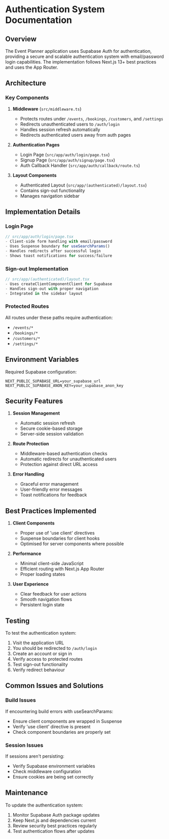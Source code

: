 # Authentication System Documentation

## Overview
The Event Planner application uses Supabase Auth for authentication, providing a secure and scalable authentication system with email/password login capabilities. The implementation follows Next.js 13+ best practices and uses the App Router.

## Architecture

### Key Components

1. **Middleware** (`src/middleware.ts`)
   - Protects routes under `/events`, `/bookings`, `/customers`, and `/settings`
   - Redirects unauthenticated users to `/auth/login`
   - Handles session refresh automatically
   - Redirects authenticated users away from auth pages

2. **Authentication Pages**
   - Login Page (`src/app/auth/login/page.tsx`)
   - Signup Page (`src/app/auth/signup/page.tsx`)
   - Auth Callback Handler (`src/app/auth/callback/route.ts`)

3. **Layout Components**
   - Authenticated Layout (`src/app/(authenticated)/layout.tsx`)
   - Contains sign-out functionality
   - Manages navigation sidebar

## Implementation Details

### Login Page
```typescript
// src/app/auth/login/page.tsx
- Client-side form handling with email/password
- Uses Suspense boundary for useSearchParams()
- Handles redirects after successful login
- Shows toast notifications for success/failure
```

### Sign-out Implementation
```typescript
// src/app/(authenticated)/layout.tsx
- Uses createClientComponentClient for Supabase
- Handles sign-out with proper navigation
- Integrated in the sidebar layout
```

### Protected Routes
All routes under these paths require authentication:
- `/events/*`
- `/bookings/*`
- `/customers/*`
- `/settings/*`

## Environment Variables
Required Supabase configuration:
```env
NEXT_PUBLIC_SUPABASE_URL=your_supabase_url
NEXT_PUBLIC_SUPABASE_ANON_KEY=your_supabase_anon_key
```

## Security Features
1. **Session Management**
   - Automatic session refresh
   - Secure cookie-based storage
   - Server-side session validation

2. **Route Protection**
   - Middleware-based authentication checks
   - Automatic redirects for unauthenticated users
   - Protection against direct URL access

3. **Error Handling**
   - Graceful error management
   - User-friendly error messages
   - Toast notifications for feedback

## Best Practices Implemented
1. **Client Components**
   - Proper use of 'use client' directives
   - Suspense boundaries for client hooks
   - Optimised for server components where possible

2. **Performance**
   - Minimal client-side JavaScript
   - Efficient routing with Next.js App Router
   - Proper loading states

3. **User Experience**
   - Clear feedback for user actions
   - Smooth navigation flows
   - Persistent login state

## Testing
To test the authentication system:
1. Visit the application URL
2. You should be redirected to `/auth/login`
3. Create an account or sign in
4. Verify access to protected routes
5. Test sign-out functionality
6. Verify redirect behaviour

## Common Issues and Solutions

### Build Issues
If encountering build errors with useSearchParams:
- Ensure client components are wrapped in Suspense
- Verify 'use client' directive is present
- Check component boundaries are properly set

### Session Issues
If sessions aren't persisting:
- Verify Supabase environment variables
- Check middleware configuration
- Ensure cookies are being set correctly

## Maintenance
To update the authentication system:
1. Monitor Supabase Auth package updates
2. Keep Next.js and dependencies current
3. Review security best practices regularly
4. Test authentication flows after updates 